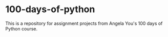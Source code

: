 # 100-days-of-python
This is a repository for assignment projects from Angela You's 100 days of Python course.

